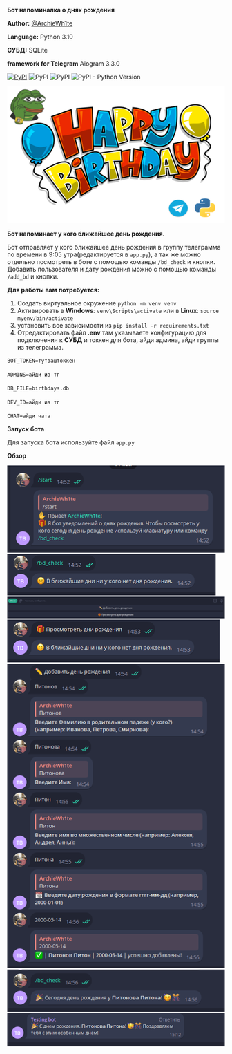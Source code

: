 **Бот напоминалка о днях рождения**

**Author:** [@ArchieWh1te](https://t.me/archiewh1te)

**Language:** Python 3.10

**СУБД:** SQLite 

**framework for Telegram** Aiogram 3.3.0

[![PyPI](https://img.shields.io/pypi/v/aiogram/3.3.0?label=aiogram&logo=telegram&logoColor=aiogram)](https://pypi.org/project/aiogram/3.3.0/)
![PyPI](https://img.shields.io/pypi/v/environs?label=environs&logo=environs&logoColor=environs)
![PyPI](https://img.shields.io/pypi/v/cachetools?label=cachetools&logo=cachetools&logoColor=cachetools)
![PyPI - Python Version](https://img.shields.io/pypi/pyversions/aiogram?color=green&logo=python&logoColor=green)
 
![title](screen/logo_tg_bot.png)

**Бот напоминает у кого ближайшее день рождения.**

Бот отправляет у кого ближайшее день рождения в группу телеграмма по времени в 9:05 утра(редактируется в `app.py`),
а так же можно отдельно посмотреть в боте с помощью команды `/bd_check` и кнопки.
Добавить пользователя и дату рождения можно с помощью команды `/add_bd` и кнопки.


**Для работы вам потребуется:**

1. Создать виртуальное окружение `python -m venv venv`
2. Активировать в **Windows**: `venv\Scripts\activate` или в **Linux**: `source myenv/bin/activate`
3. установить все зависимости из `pip install -r requirements.txt`
4. Отредактировать файл **.env** там указываете конфигурацию для подключения к **СУБД** и токкен для бота, айди админа, айди группы из телеграмма.

```
BOT_TOKEN=тутваштоккен

ADMINS=айди из тг

DB_FILE=birthdays.db

DEV_ID=айди из тг

CHAT=айди чата
```
**Запуск бота**

Для запуска бота используйте файл ```app.py```

**Обзор**

![start](screen/1.png)
![bd_check](screen/2.png)
![all_keyboard](screen/3.png)
![button_check](screen/4.png)
![button_add](screen/5.png)
![check_bd](screen/6.png)
![send_in_group](screen/7.png)